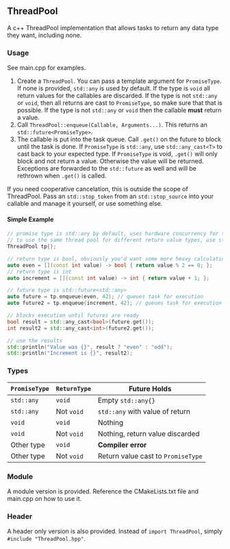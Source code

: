 ## ThreadPool

A c++ ThreadPool implementation that allows tasks to return any data type they want, including none.

### Usage
See main.cpp for examples.

1. Create a `ThreadPool`. You can pass a template argument for `PromiseType`. If none is provided, `std::any` is used by default. If the type is `void` all return values for the callables are discarded. If the type is not `std::any` or `void`, then all returns are cast to `PromiseType`, so make sure that that is possible. If the type is not `std::any` or `void` then the callable **must** return a value.
2. Call `ThreadPool::enqueue(Callable, Arguments...)`. This returns an `std::future<PromiseType>`.
3. The callable is put into the task queue. Call `.get()` on the future to block until the task is done. If `PromiseType` is `std::any`, use `std::any_cast<T>` to cast back to your expected type. If `PromiseType` is void, `.get()` will only block and not return a value. Otherwise the value will be returned. Exceptions are forwarded to the `std::future` as well and will be rethrown when `.get()` is called.

If you need cooperative cancelation, this is outside the scope of ThreadPool. Pass an `std::stop_token` from an `std::stop_source` into your callable and manage it yourself, or use something else.

#### Simple Example

```cpp
// promise type is std::any by default, uses hardware concurrency for thread pool size by default.
// to use the same thread pool for different return value types, use std::any for the PromiseType
ThreadPool tp{};

// return type is bool, obviously you'd want some more heavy calculations in your threads.
auto even = [](const int value) -> bool { return value % 2 == 0; };
// return type is int
auto increment = [](const int value) -> int { return value + 1; };

// future type is std::future<std::any>
auto future = tp.enqueue(even, 42); // queues task for execution
auto future2 = tp.enqueue(increment, 42); // queues task for execution

// blocks execution until futures are ready
bool result = std::any_cast<bool>(future.get());
int result2 = std::any_cast<int>(future2.get());

// use the results
std::println("Value was {}", result ? "even" : "odd");
std::println("Increment is {}", result2);
```

### Types

| `PromiseType` | `ReturnType`  | Future Holds                            |
|---------------|---------------|-----------------------------------------|
| `std::any`    | `void`        | Empty `std::any{}`                      |
| `std::any`    | Not `void`    | `std::any` with value of return         |
| `void`        | `void`        | Nothing                                 |
| `void`        | Not `void`    | Nothing, return value discarded         |
| Other type    | `void`        | **Compiler error**                      |
| Other type    | Not `void`    | Return value cast to `PromiseType`      |

### Module

A module version is provided. Reference the CMakeLists.txt file and main.cpp on how to use it.

### Header

A header only version is also provided. Instead of `import ThreadPool`, simply `#include "ThreadPool.hpp"`.
